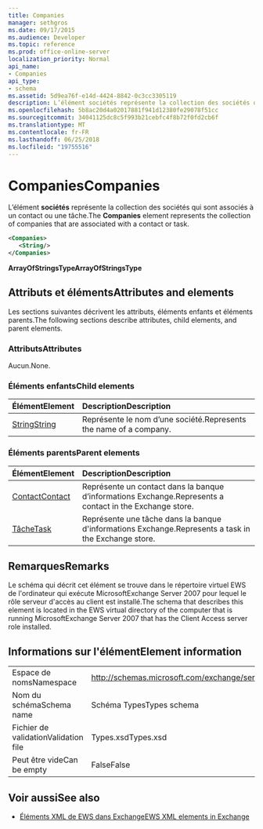 ```yaml
---
title: Companies
manager: sethgros
ms.date: 09/17/2015
ms.audience: Developer
ms.topic: reference
ms.prod: office-online-server
localization_priority: Normal
api_name:
- Companies
api_type:
- schema
ms.assetid: 5d9ea76f-e14d-4424-8842-0c3cc3305119
description: L’élément sociétés représente la collection des sociétés qui sont associés à un contact ou une tâche.
ms.openlocfilehash: 5b8ac20d4a02017881f941d12380fe29078f51cc
ms.sourcegitcommit: 34041125dc8c5f993b21cebfc4f8b72f0fd2cb6f
ms.translationtype: MT
ms.contentlocale: fr-FR
ms.lasthandoff: 06/25/2018
ms.locfileid: "19755516"
---
```

# <a name="companies"></a><span data-ttu-id="eeab9-103">Companies</span><span class="sxs-lookup"><span data-stu-id="eeab9-103">Companies</span></span>

<span data-ttu-id="eeab9-104">L’élément **sociétés** représente la collection des sociétés qui sont associés à un contact ou une tâche.</span><span class="sxs-lookup"><span data-stu-id="eeab9-104">The **Companies** element represents the collection of companies that are associated with a contact or task.</span></span> 
  
```xml
<Companies>
   <String/>
</Companies>
```

 <span data-ttu-id="eeab9-105">**ArrayOfStringsType**</span><span class="sxs-lookup"><span data-stu-id="eeab9-105">**ArrayOfStringsType**</span></span>
## <a name="attributes-and-elements"></a><span data-ttu-id="eeab9-106">Attributs et éléments</span><span class="sxs-lookup"><span data-stu-id="eeab9-106">Attributes and elements</span></span>

<span data-ttu-id="eeab9-107">Les sections suivantes décrivent les attributs, éléments enfants et éléments parents.</span><span class="sxs-lookup"><span data-stu-id="eeab9-107">The following sections describe attributes, child elements, and parent elements.</span></span>
  
### <a name="attributes"></a><span data-ttu-id="eeab9-108">Attributs</span><span class="sxs-lookup"><span data-stu-id="eeab9-108">Attributes</span></span>

<span data-ttu-id="eeab9-109">Aucun.</span><span class="sxs-lookup"><span data-stu-id="eeab9-109">None.</span></span>
  
### <a name="child-elements"></a><span data-ttu-id="eeab9-110">Éléments enfants</span><span class="sxs-lookup"><span data-stu-id="eeab9-110">Child elements</span></span>

|<span data-ttu-id="eeab9-111">**Élément**</span><span class="sxs-lookup"><span data-stu-id="eeab9-111">**Element**</span></span>|<span data-ttu-id="eeab9-112">**Description**</span><span class="sxs-lookup"><span data-stu-id="eeab9-112">**Description**</span></span>|
|:-----|:-----|
|[<span data-ttu-id="eeab9-113">String</span><span class="sxs-lookup"><span data-stu-id="eeab9-113">String</span></span>](string.md) <br/> |<span data-ttu-id="eeab9-114">Représente le nom d’une société.</span><span class="sxs-lookup"><span data-stu-id="eeab9-114">Represents the name of a company.</span></span>  <br/> |
   
### <a name="parent-elements"></a><span data-ttu-id="eeab9-115">Éléments parents</span><span class="sxs-lookup"><span data-stu-id="eeab9-115">Parent elements</span></span>

|<span data-ttu-id="eeab9-116">**Élément**</span><span class="sxs-lookup"><span data-stu-id="eeab9-116">**Element**</span></span>|<span data-ttu-id="eeab9-117">**Description**</span><span class="sxs-lookup"><span data-stu-id="eeab9-117">**Description**</span></span>|
|:-----|:-----|
|[<span data-ttu-id="eeab9-118">Contact</span><span class="sxs-lookup"><span data-stu-id="eeab9-118">Contact</span></span>](contact.md) <br/> |<span data-ttu-id="eeab9-119">Représente un contact dans la banque d’informations Exchange.</span><span class="sxs-lookup"><span data-stu-id="eeab9-119">Represents a contact in the Exchange store.</span></span>  <br/> |
|[<span data-ttu-id="eeab9-120">Tâche</span><span class="sxs-lookup"><span data-stu-id="eeab9-120">Task</span></span>](task.md) <br/> |<span data-ttu-id="eeab9-121">Représente une tâche dans la banque d'informations Exchange.</span><span class="sxs-lookup"><span data-stu-id="eeab9-121">Represents a task in the Exchange store.</span></span>  <br/> |
   
## <a name="remarks"></a><span data-ttu-id="eeab9-122">Remarques</span><span class="sxs-lookup"><span data-stu-id="eeab9-122">Remarks</span></span>

<span data-ttu-id="eeab9-123">Le schéma qui décrit cet élément se trouve dans le répertoire virtuel EWS de l'ordinateur qui exécute MicrosoftExchange Server 2007 pour lequel le rôle serveur d'accès au client est installé.</span><span class="sxs-lookup"><span data-stu-id="eeab9-123">The schema that describes this element is located in the EWS virtual directory of the computer that is running MicrosoftExchange Server 2007 that has the Client Access server role installed.</span></span>
  
## <a name="element-information"></a><span data-ttu-id="eeab9-124">Informations sur l'élément</span><span class="sxs-lookup"><span data-stu-id="eeab9-124">Element information</span></span>

|||
|:-----|:-----|
|<span data-ttu-id="eeab9-125">Espace de noms</span><span class="sxs-lookup"><span data-stu-id="eeab9-125">Namespace</span></span>  <br/> |http://schemas.microsoft.com/exchange/services/2006/types  <br/> |
|<span data-ttu-id="eeab9-126">Nom du schéma</span><span class="sxs-lookup"><span data-stu-id="eeab9-126">Schema name</span></span>  <br/> |<span data-ttu-id="eeab9-127">Schéma Types</span><span class="sxs-lookup"><span data-stu-id="eeab9-127">Types schema</span></span>  <br/> |
|<span data-ttu-id="eeab9-128">Fichier de validation</span><span class="sxs-lookup"><span data-stu-id="eeab9-128">Validation file</span></span>  <br/> |<span data-ttu-id="eeab9-129">Types.xsd</span><span class="sxs-lookup"><span data-stu-id="eeab9-129">Types.xsd</span></span>  <br/> |
|<span data-ttu-id="eeab9-130">Peut être vide</span><span class="sxs-lookup"><span data-stu-id="eeab9-130">Can be empty</span></span>  <br/> |<span data-ttu-id="eeab9-131">False</span><span class="sxs-lookup"><span data-stu-id="eeab9-131">False</span></span>  <br/> |
   
## <a name="see-also"></a><span data-ttu-id="eeab9-132">Voir aussi</span><span class="sxs-lookup"><span data-stu-id="eeab9-132">See also</span></span>



- [<span data-ttu-id="eeab9-133">Éléments XML de EWS dans Exchange</span><span class="sxs-lookup"><span data-stu-id="eeab9-133">EWS XML elements in Exchange</span></span>](ews-xml-elements-in-exchange.md)

